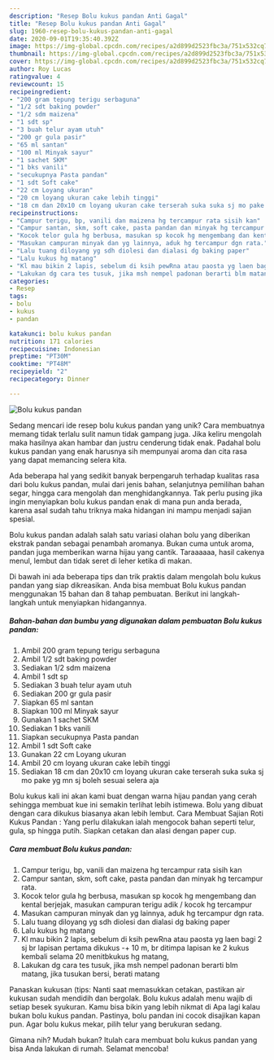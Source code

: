 ```yaml
---
description: "Resep Bolu kukus pandan Anti Gagal"
title: "Resep Bolu kukus pandan Anti Gagal"
slug: 1960-resep-bolu-kukus-pandan-anti-gagal
date: 2020-09-01T19:35:40.392Z
image: https://img-global.cpcdn.com/recipes/a2d899d2523fbc3a/751x532cq70/bolu-kukus-pandan-foto-resep-utama.jpg
thumbnail: https://img-global.cpcdn.com/recipes/a2d899d2523fbc3a/751x532cq70/bolu-kukus-pandan-foto-resep-utama.jpg
cover: https://img-global.cpcdn.com/recipes/a2d899d2523fbc3a/751x532cq70/bolu-kukus-pandan-foto-resep-utama.jpg
author: Roy Lucas
ratingvalue: 4
reviewcount: 15
recipeingredient:
- "200 gram tepung terigu serbaguna"
- "1/2 sdt baking powder"
- "1/2 sdm maizena"
- "1 sdt sp"
- "3 buah telur ayam utuh"
- "200 gr gula pasir"
- "65 ml santan"
- "100 ml Minyak sayur"
- "1 sachet SKM"
- "1 bks vanili"
- "secukupnya Pasta pandan"
- "1 sdt Soft cake"
- "22 cm Loyang ukuran"
- "20 cm loyang ukuran cake lebih tinggi"
- "18 cm dan 20x10 cm loyang ukuran cake terserah suka suka sj mo pake yg mn sj boleh sesuai selera aja"
recipeinstructions:
- "Campur terigu, bp, vanili dan maizena hg tercampur rata sisih kan"
- "Campur santan, skm, soft cake, pasta pandan dan minyak hg tercampur rata."
- "Kocok telor gula hg berbusa, masukan sp kocok hg mengembang dan kental berjejak, masukan campuran terigu adik / kocok hg tercampur"
- "Masukan campuran minyak dan yg lainnya, aduk hg tercampur dgn rata."
- "Lalu tuang diloyang yg sdh diolesi dan dialasi dg baking paper"
- "Lalu kukus hg matang"
- "Kl mau bikin 2 lapis, sebelum di ksih pewRna atau paosta yg laen bagi 2 sj br lapisan pertama dikukus -+ 10 m, br ditimpa lapisan ke 2 kukus kembali selama 20 menitbkukus hg matang,"
- "Lakukan dg cara tes tusuk, jika msh nempel padonan berarti blm matang, jika tusukan bersi, berati matang"
categories:
- Resep
tags:
- bolu
- kukus
- pandan

katakunci: bolu kukus pandan 
nutrition: 171 calories
recipecuisine: Indonesian
preptime: "PT30M"
cooktime: "PT48M"
recipeyield: "2"
recipecategory: Dinner

---
```



![Bolu kukus pandan](https://img-global.cpcdn.com/recipes/a2d899d2523fbc3a/751x532cq70/bolu-kukus-pandan-foto-resep-utama.jpg)

Sedang mencari ide resep bolu kukus pandan yang unik? Cara membuatnya memang tidak terlalu sulit namun tidak gampang juga. Jika keliru mengolah maka hasilnya akan hambar dan justru cenderung tidak enak. Padahal bolu kukus pandan yang enak harusnya sih mempunyai aroma dan cita rasa yang dapat memancing selera kita.

Ada beberapa hal yang sedikit banyak berpengaruh terhadap kualitas rasa dari bolu kukus pandan, mulai dari jenis bahan, selanjutnya pemilihan bahan segar, hingga cara mengolah dan menghidangkannya. Tak perlu pusing jika ingin menyiapkan bolu kukus pandan enak di mana pun anda berada, karena asal sudah tahu triknya maka hidangan ini mampu menjadi sajian spesial.

Bolu kukus pandan adalah salah satu variasi olahan bolu yang diberikan ekstrak pandan sebagai penambah aromanya. Bukan cuma untuk aroma, pandan juga memberikan warna hijau yang cantik. Taraaaaaa, hasil cakenya menul, lembut dan tidak seret di leher ketika di makan.


Di bawah ini ada beberapa tips dan trik praktis dalam mengolah bolu kukus pandan yang siap dikreasikan. Anda bisa membuat Bolu kukus pandan menggunakan 15 bahan dan 8 tahap pembuatan. Berikut ini langkah-langkah untuk menyiapkan hidangannya.

<!--inarticleads1-->

##### Bahan-bahan dan bumbu yang digunakan dalam pembuatan Bolu kukus pandan:

1. Ambil 200 gram tepung terigu serbaguna
1. Ambil 1/2 sdt baking powder
1. Sediakan 1/2 sdm maizena
1. Ambil 1 sdt sp
1. Sediakan 3 buah telur ayam utuh
1. Sediakan 200 gr gula pasir
1. Siapkan 65 ml santan
1. Siapkan 100 ml Minyak sayur
1. Gunakan 1 sachet SKM
1. Sediakan 1 bks vanili
1. Siapkan secukupnya Pasta pandan
1. Ambil 1 sdt Soft cake
1. Gunakan 22 cm Loyang ukuran
1. Ambil 20 cm loyang ukuran cake lebih tinggi
1. Sediakan 18 cm dan 20x10 cm loyang ukuran cake terserah suka suka sj mo pake yg mn sj boleh sesuai selera aja


Bolu kukus kali ini akan kami buat dengan warna hijau pandan yang cerah sehingga membuat kue ini semakin terlihat lebih istimewa. Bolu yang dibuat dengan cara dikukus biasanya akan lebih lembut. Cara Membuat Sajian Roti Kukus Pandan : Yang perlu dilakukan ialah mengocok bahan seperti telur, gula, sp hingga putih. Siapkan cetakan dan alasi dengan paper cup. 

<!--inarticleads2-->

##### Cara membuat Bolu kukus pandan:

1. Campur terigu, bp, vanili dan maizena hg tercampur rata sisih kan
1. Campur santan, skm, soft cake, pasta pandan dan minyak hg tercampur rata.
1. Kocok telor gula hg berbusa, masukan sp kocok hg mengembang dan kental berjejak, masukan campuran terigu adik / kocok hg tercampur
1. Masukan campuran minyak dan yg lainnya, aduk hg tercampur dgn rata.
1. Lalu tuang diloyang yg sdh diolesi dan dialasi dg baking paper
1. Lalu kukus hg matang
1. Kl mau bikin 2 lapis, sebelum di ksih pewRna atau paosta yg laen bagi 2 sj br lapisan pertama dikukus -+ 10 m, br ditimpa lapisan ke 2 kukus kembali selama 20 menitbkukus hg matang,
1. Lakukan dg cara tes tusuk, jika msh nempel padonan berarti blm matang, jika tusukan bersi, berati matang


Panaskan kukusan (tips: Nanti saat memasukkan cetakan, pastikan air kukusan sudah mendidih dan bergolak. Bolu kukus adalah menu wajib di setiap besek syukuran. Kamu bisa bikin yang lebih nikmat di Apa lagi kalau bukan bolu kukus pandan. Pastinya, bolu pandan ini cocok disajikan kapan pun. Agar bolu kukus mekar, pilih telur yang berukuran sedang. 

Gimana nih? Mudah bukan? Itulah cara membuat bolu kukus pandan yang bisa Anda lakukan di rumah. Selamat mencoba!
